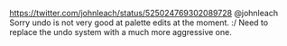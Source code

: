 https://twitter.com/johnleach/status/525024769302089728 @johnleach Sorry undo is not very good at palette edits at the moment. :/ Need to replace the undo system with a much more aggressive one.